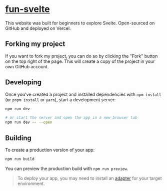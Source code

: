 # [fun-svelte](https://fun-svelte-chi.vercel.app/)

This website was built for beginners to explore Svelte. Open-sourced on GitHub and deployed on Vercel.

## Forking my project

If you want to fork my project, you can do so by clicking the "Fork" button on the top right of the page. This will create a copy of the project in your own GitHub account.

## Developing

Once you've created a project and installed dependencies with `npm install` (or `pnpm install` or `yarn`), start a development server:

```bash
npm run dev

# or start the server and open the app in a new browser tab
npm run dev -- --open
```

## Building

To create a production version of your app:

```bash
npm run build
```

You can preview the production build with `npm run preview`.

> To deploy your app, you may need to install an [adapter](https://kit.svelte.dev/docs/adapters) for your target environment.
